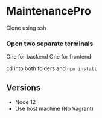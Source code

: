 # MaintenancePro

Clone using ssh

### Open two separate terminals

One for backend
One for frontend

cd into both folders and `npm install`

## Versions

- Node 12
- Use host machine (No Vagrant)
